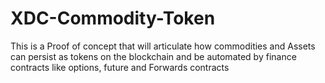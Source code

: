 # XDC-Commodity-Token
This is a Proof of concept that will articulate how commodities and Assets can persist as tokens on the blockchain and be automated by finance contracts like options, future and Forwards contracts
